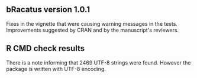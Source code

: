 ## bRacatus version 1.0.1
Fixes in the vignette that were causing warning messages in the tests.
Improvements suggested by CRAN and by the manuscript's reviewers.

## R CMD check results
There is a note informing that 2469 UTF-8 strings were found. However the package is written with UTF-8 encoding.
